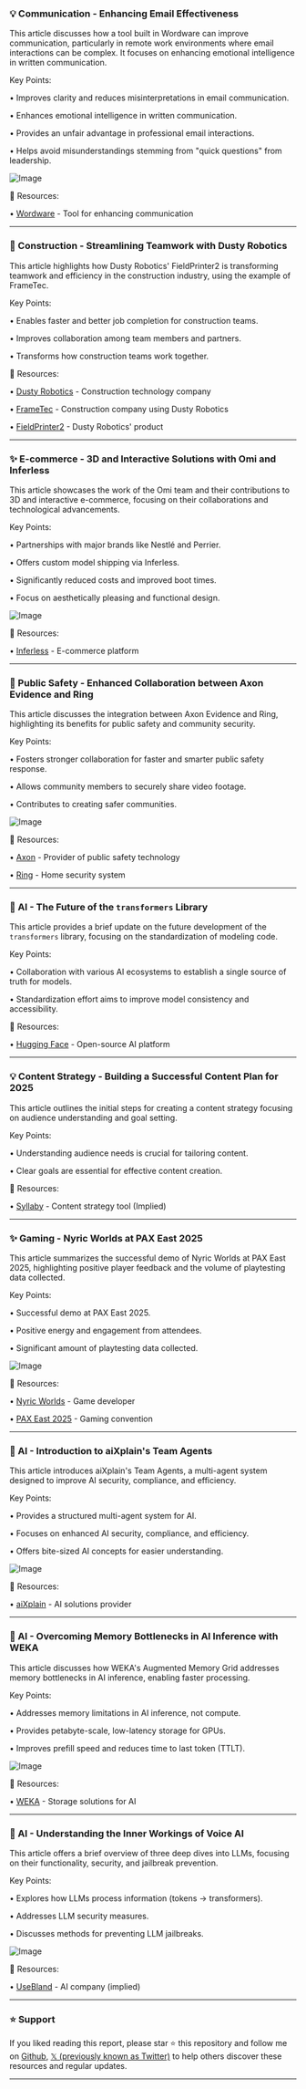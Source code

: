### 💡 Communication - Enhancing Email Effectiveness

This article discusses how a tool built in Wordware can improve communication, particularly in remote work environments where email interactions can be complex.  It focuses on enhancing emotional intelligence in written communication.

Key Points:

• Improves clarity and reduces misinterpretations in email communication.


• Enhances emotional intelligence in written communication.


• Provides an unfair advantage in professional email interactions.


• Helps avoid misunderstandings stemming from "quick questions" from leadership.


![Image](https://pbs.twimg.com/amplify_video_thumb/1923130441751769088/img/YluJMh5Ln9dhTBOQ.jpg)

🔗 Resources:

• [Wordware](https://x.com/wordware) - Tool for enhancing communication


---

### 🚀 Construction - Streamlining Teamwork with Dusty Robotics

This article highlights how Dusty Robotics' FieldPrinter2 is transforming teamwork and efficiency in the construction industry, using the example of FrameTec.

Key Points:

• Enables faster and better job completion for construction teams.


• Improves collaboration among team members and partners.


• Transforms how construction teams work together.


🔗 Resources:

• [Dusty Robotics](https://dustyrobotics.com/customers/frametec) -  Construction technology company


• [FrameTec](https://x.com/FrameTecUSA) - Construction company using Dusty Robotics


• [FieldPrinter2](https://x.com/hashtag/FieldPrinter2?src=hashtag_click) - Dusty Robotics' product


---

### ✨ E-commerce -  3D and Interactive Solutions with Omi and Inferless

This article showcases the work of the Omi team and their contributions to 3D and interactive e-commerce, focusing on their collaborations and technological advancements.

Key Points:

•  Partnerships with major brands like Nestlé and Perrier.


•  Offers custom model shipping via Inferless.


•  Significantly reduced costs and improved boot times.


•  Focus on aesthetically pleasing and functional design.



![Image](https://pbs.twimg.com/amplify_video_thumb/1923128599458000896/img/nHSnasAPiRpfJVA3.jpg)

🔗 Resources:

• [Inferless](https://x.com/Inferless_) -  E-commerce platform


---

### 🤖 Public Safety - Enhanced Collaboration between Axon Evidence and Ring

This article discusses the integration between Axon Evidence and Ring, highlighting its benefits for public safety and community security.

Key Points:

• Fosters stronger collaboration for faster and smarter public safety response.


• Allows community members to securely share video footage.


• Contributes to creating safer communities.


![Image](https://pbs.twimg.com/media/GrBTPbRXsAAORPn.jpg)

🔗 Resources:

• [Axon](https://x.com/axon_us) - Provider of public safety technology


• [Ring](https://x.com/ring) -  Home security system


---

### 🤖 AI - The Future of the `transformers` Library

This article provides a brief update on the future development of the `transformers` library, focusing on the standardization of modeling code.

Key Points:

•  Collaboration with various AI ecosystems to establish a single source of truth for models.


•  Standardization effort aims to improve model consistency and accessibility.


🔗 Resources:

• [Hugging Face](https://x.com/huggingface) -  Open-source AI platform


---

### 💡 Content Strategy -  Building a Successful Content Plan for 2025

This article outlines the initial steps for creating a content strategy focusing on audience understanding and goal setting.

Key Points:

•  Understanding audience needs is crucial for tailoring content.


•  Clear goals are essential for effective content creation.


🔗 Resources:

• [Syllaby](https://x.com/TrySyllaby) - Content strategy tool (Implied)


---

### ✨ Gaming - Nyric Worlds at PAX East 2025

This article summarizes the successful demo of Nyric Worlds at PAX East 2025, highlighting positive player feedback and the volume of playtesting data collected.


Key Points:

•  Successful demo at PAX East 2025.


•  Positive energy and engagement from attendees.


•  Significant amount of playtesting data collected.


![Image](https://pbs.twimg.com/media/GrAxOsdXcAEY6lS?format=jpg&name=small)

🔗 Resources:

• [Nyric Worlds](https://x.com/NyricWorlds) - Game developer


• [PAX East 2025](https://x.com/hashtag/PAXEast2025?src=hashtag_click) - Gaming convention


---

### 🤖 AI - Introduction to aiXplain's Team Agents

This article introduces aiXplain's Team Agents, a multi-agent system designed to improve AI security, compliance, and efficiency.

Key Points:

•  Provides a structured multi-agent system for AI.


•  Focuses on enhanced AI security, compliance, and efficiency.


•  Offers bite-sized AI concepts for easier understanding.


![Image](https://pbs.twimg.com/amplify_video_thumb/1922756357587075073/img/RbeKQZVKHyp6OS-E.jpg)

🔗 Resources:

• [aiXplain](https://x.com/aixplain) -  AI solutions provider


---

### 🤖 AI -  Overcoming Memory Bottlenecks in AI Inference with WEKA

This article discusses how WEKA's Augmented Memory Grid addresses memory bottlenecks in AI inference, enabling faster processing.

Key Points:

•  Addresses memory limitations in AI inference, not compute.


•  Provides petabyte-scale, low-latency storage for GPUs.


•  Improves prefill speed and reduces time to last token (TTLT).


![Image](https://pbs.twimg.com/media/GrAkkinXUAAfPu0.jpg)

🔗 Resources:

• [WEKA](https://weka.ly/4moqNEO) -  Storage solutions for AI


---

### 🤖 AI - Understanding the Inner Workings of Voice AI

This article offers a brief overview of three deep dives into LLMs, focusing on their functionality, security, and jailbreak prevention.

Key Points:

•  Explores how LLMs process information (tokens → transformers).


•  Addresses LLM security measures.


•  Discusses methods for preventing LLM jailbreaks.


![Image](https://pbs.twimg.com/media/GrAj8H7aAAUMs2-?format=png&name=small)

🔗 Resources:

• [UseBland](https://x.com/usebland) -  AI company (implied)


---

### ⭐️ Support

If you liked reading this report, please star ⭐️ this repository and follow me on [Github](https://github.com/Drix10), [𝕏 (previously known as Twitter)](https://x.com/DRIX_10_) to help others discover these resources and regular updates.

---